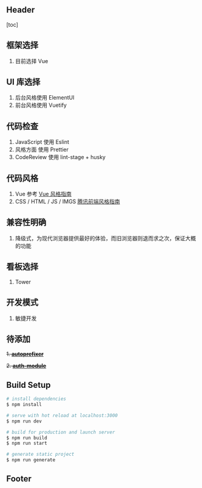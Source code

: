 ## Header

[toc]

## 框架选择

1. 目前选择 Vue

## UI 库选择

1. 后台风格使用 ElementUI
2. 前台风格使用 Vuetify

## 代码检查

1. JavaScript 使用 Eslint
2. 风格方面 使用 Prettier
3. CodeReview 使用 lint-stage + husky

## 代码风格

1. Vue 参考 [Vue 风格指南](https://cn.vuejs.org/v2/style-guide)
2. CSS / HTML / JS / IMGS [腾讯前端风格指南](http://alloyteam.github.io/CodeGuide/)

## 兼容性明确

1. 降级式，为现代浏览器提供最好的体验，而旧浏览器则退而求之次，保证大概的功能

## 看板选择

1. Tower

## 开发模式

1. 敏捷开发

## 待添加

~~1. **[autoprefixer](https://github.com/postcss/autoprefixer)**~~

~~2. **[auth-module](https://auth.nuxtjs.org/guide/setup.html)**~~

## Build Setup

```bash
# install dependencies
$ npm install

# serve with hot reload at localhost:3000
$ npm run dev

# build for production and launch server
$ npm run build
$ npm run start

# generate static project
$ npm run generate
```

## Footer
